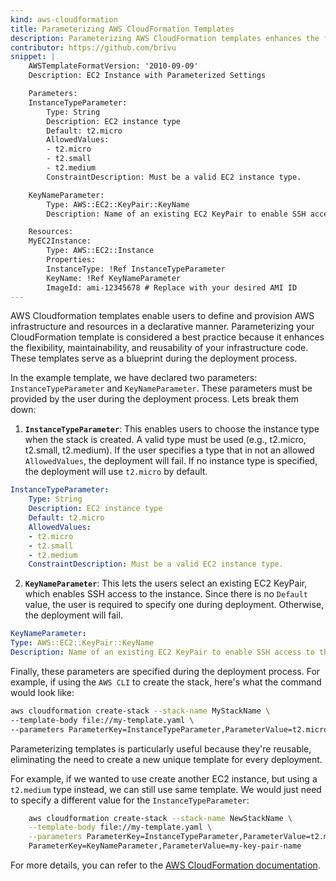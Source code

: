 ```yaml
---
kind: aws-cloudformation
title: Parameterizing AWS CloudFormation Templates
description: Parameterizing AWS CloudFormation templates enhances the flexibility, maintainability,and reusability of infrastructure code.
contributor: https://github.com/brivu
snippet: |
    AWSTemplateFormatVersion: '2010-09-09'
    Description: EC2 Instance with Parameterized Settings

    Parameters:
    InstanceTypeParameter:
        Type: String
        Description: EC2 instance type
        Default: t2.micro
        AllowedValues:
        - t2.micro
        - t2.small
        - t2.medium
        ConstraintDescription: Must be a valid EC2 instance type.

    KeyNameParameter:
        Type: AWS::EC2::KeyPair::KeyName
        Description: Name of an existing EC2 KeyPair to enable SSH access to the instance.

    Resources:
    MyEC2Instance:
        Type: AWS::EC2::Instance
        Properties:
        InstanceType: !Ref InstanceTypeParameter
        KeyName: !Ref KeyNameParameter
        ImageId: ami-12345678 # Replace with your desired AMI ID
---
```


AWS Cloudformation templates enable users to define and provision AWS infrastructure and resources in a declarative manner. Parameterizing your CloudFormation template is considered a best practice because it enhances the flexibility, maintainability, and reusability of your infrastructure code. These templates serve as a blueprint during the deployment process.

In the example template, we have declared two parameters: `InstanceTypeParameter` and `KeyNameParameter`. These parameters must be provided by the user during the deployment process. Lets break them down:

1. **`InstanceTypeParameter`**: This enables users to choose the instance type when the stack is created. A valid type must be used (e.g., t2.micro, t2.small, t2.medium). If the user specifies a type that in not an allowed `AllowedValues`, the deployment will fail. If no instance type is specified, the deployment will use `t2.micro` by default.

```yaml
InstanceTypeParameter:
    Type: String
    Description: EC2 instance type
    Default: t2.micro
    AllowedValues:
    - t2.micro
    - t2.small
    - t2.medium
    ConstraintDescription: Must be a valid EC2 instance type.
```

2. **`KeyNameParameter`**: This lets the users select an existing EC2 KeyPair, which enables SSH access to the instance. Since there is no `Default` value, the user is required to specify one during deployment. Otherwise, the deployment will fail.

```yaml
KeyNameParameter:
Type: AWS::EC2::KeyPair::KeyName
Description: Name of an existing EC2 KeyPair to enable SSH access to the instance.
```

Finally, these parameters are specified during the deployment process. For example, if using the `AWS CLI` to create the stack, here's what the command would look like:

```bash
aws cloudformation create-stack --stack-name MyStackName \
--template-body file://my-template.yaml \
--parameters ParameterKey=InstanceTypeParameter,ParameterValue=t2.micro \ ParameterKey=KeyNameParameter,ParameterValue=my-key-pair-name
```

Parameterizing templates is particularly useful because they're reusable, eliminating the need to create a new unique template for every deployment.

For example, if we wanted to use create another EC2 instance, but using a `t2.medium` type instead, we can still use same template. We would just need to specify a different value for the `InstanceTypeParameter`:

```bash
    aws cloudformation create-stack --stack-name NewStackName \
    --template-body file://my-template.yaml \
    --parameters ParameterKey=InstanceTypeParameter,ParameterValue=t2.medium \
    ParameterKey=KeyNameParameter,ParameterValue=my-key-pair-name
```

For more details, you can refer to the [AWS CloudFormation documentation](https://docs.aws.amazon.com/cloudformation/).
